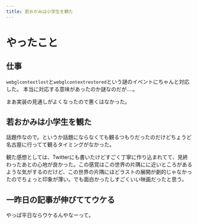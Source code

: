 ```yaml
---
title: 若おかみは小学生を観た
---
```


# やったこと

## 仕事

`webglcontextlost`と`webglcontextrestored`という謎のイベントにちゃんと対応した。
本当に対応する意味があったのか謎なのだが‥‥。

まあ実装の見通しがよくなったので悪くはなかった。

## 若おかみは小学生を観た

話題作なので。というか話題にならなくても観るつもりだったのだけどちょうど名古屋に行ってて観るタイミングがなかった。

観た感想としては、Twitterにも書いたけどすごく丁寧に作り込まれてて、見終わったあとの心地が良かった。この感覚はこの世界の片隅にに近いところがあるような気がするのだけど、この世界の片隅にほどラストの展開が劇的じゃなかったのでちょっと印象が薄い。でも面白かったしすごくいい映画だったと思う。

## 一昨日の記事が伸びててウケる

やっぱ平日ならウケるんやなーって。

